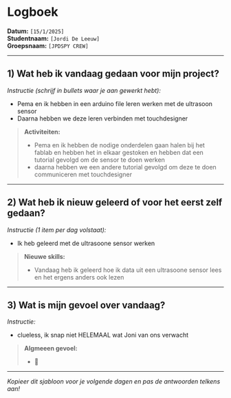 # Logboek

**Datum:** `[15/1/2025]`  
**Studentnaam:** `[Jordi De Leeuw]`  
**Groepsnaam:** `[JPDSPY CREW]`

---

## 1) Wat heb ik vandaag gedaan voor mijn project?

_Instructie (schrijf in bullets waar je aan gewerkt hebt):_

- Pema en ik hebben in een arduino file leren werken met de ultrasoon sensor
- Daarna hebben we deze leren verbinden met touchdesigner

> **Activiteiten:**
>
> - Pema en ik hebben de nodige onderdelen gaan halen bij het fablab en hebben het in elkaar gestoken en hebben dat een tutorial gevolgd om de sensor te doen werken
> - daarna hebben we een andere tutorial gevolgd om deze te doen communiceren met touchdesigner

---

## 2) Wat heb ik nieuw geleerd of voor het eerst zelf gedaan?

_Instructie (1 item per dag volstaat):_

- Ik heb geleerd met de ultrasoone sensor werken

> **Nieuwe skills:**
>
> - Vandaag heb ik geleerd hoe ik data uit een ultrasoone sensor lees en het ergens anders ook lezen

---

## 3) Wat is mijn gevoel over vandaag?

_Instructie:_

- clueless, ik snap niet HELEMAAL wat Joni van ons verwacht

> **Algmeeen gevoel:**
>
> - 🧐

---

_Kopieer dit sjabloon voor je volgende dagen en pas de antwoorden telkens aan!_
